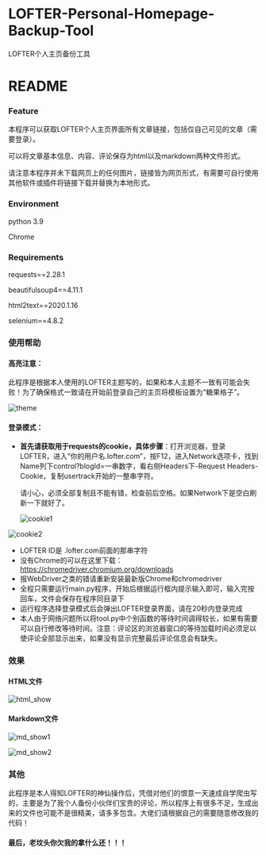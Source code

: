 # LOFTER-Personal-Homepage-Backup-Tool
LOFTER个人主页备份工具
# README

### Feature

​	本程序可以获取LOFTER个人主页界面所有文章链接，包括仅自己可见的文章（需要登录）。

​	可以将文章基本信息、内容、评论保存为html以及markdown两种文件形式。

​	请注意本程序并未下载网页上的任何图片，链接皆为网页形式，有需要可自行使用其他软件或插件将链接下载并替换为本地形式。



### Environment

python 3.9

Chrome



### Requirements

requests==2.28.1

beautifulsoup4==4.11.1

html2text==2020.1.16

selenium==4.8.2



### 使用帮助

#### 高亮注意：

​	此程序是根据本人使用的LOFTER主题写的，如果和本人主题不一致有可能会失败！为了确保格式一致请在开始前登录自己的主页将模板设置为“糖果格子”。

![theme](user_guide_png/theme.png)





#### 登录模式：

- **首先请获取用于requests的cookie，具体步骤**：打开浏览器，登录LOFTER，进入“你的用户名.lofter.com”，按F12，进入Network选项卡，找到Name列下control?blogId=一串数字，看右侧Headers下-Request Headers-Cookie，复制usertrack开始的一整串字符。

  请小心，必须全部复制且不能有错，检查前后空格。如果Network下是空白刷新一下就好了。

  ![cookie1](user_guide_png/cookie1.png)

![cookie2](user_guide_png/cookie2.png)

- LOFTER ID是 .lofter.com前面的那串字符
- 没有Chrome的可以在这里下载：https://chromedriver.chromium.org/downloads
- 报WebDriver之类的错请重新安装最新版Chrome和chromedriver
- 全程只需要运行main.py程序，开始后根据运行框内提示输入即可，输入完按回车，文件会保存在程序同目录下
- 运行程序选择登录模式后会弹出LOFTER登录界面，请在20秒内登录完成
- 本人由于网络问题所以将tool.py中个别函数的等待时间调得较长，如果有需要可以自行修改等待时间。注意：评论区的浏览器窗口的等待加载时间必须足以使评论全部显示出来，如果没有显示完整最后评论信息会有缺失。




### 效果

#### HTML文件

![html_show](user_guide_png/html_show.png)



#### Markdown文件

![md_show1](user_guide_png/md_show1.png)

![md_show2](user_guide_png/md_show2.png)






### 其他

​	此程序是本人得知LOFTER的神仙操作后，凭借对他们的恨意一天速成自学爬虫写的，主要是为了我个人备份小伙伴们宝贵的评论，所以程序上有很多不足，生成出来的文件也可能不是很精美，请多多包含。大佬们请根据自己的需要随意修改我的代码！

#### 最后，老坟头你欠我的拿什么还！！！
